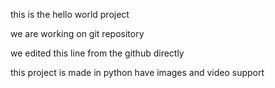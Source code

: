 this is the hello world project

we are working on git repository    

we edited this line from the github directly 

this project is made in python have images and video support